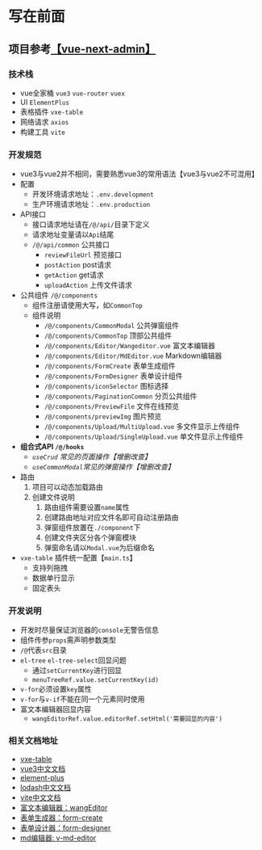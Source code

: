 # 写在前面
## 项目参考[【vue-next-admin】](https://gitee.com/lyt-top/vue-next-admin)
### 技术栈
- vue全家桶 `vue3` `vue-router` `vuex`
- UI `ElementPlus`
- 表格插件 `vxe-table`
- 网络请求 `axios`
- 构建工具 `vite`
### 开发规范
- vue3与vue2并不相同，需要熟悉vue3的常用语法【vue3与vue2不可混用】
- 配置
    - 开发环境请求地址：`.env.development`
    - 生产环境请求地址：`.env.production`
- API接口
    - 接口请求地址请在`/@/api/`目录下定义
    - 请求地址变量请以`Api`结尾
    - `/@/api/common` 公共接口
        - `reviewFileUrl` 预览接口
        - `postAction` post请求
        - `getAction` get请求
        - `uploadAction` 上传文件请求
- 公共组件 `/@/components`
    - 组件注册请使用大写，如`CommonTop`
    - 组件说明
        - `/@/components/CommonModal` 公共弹窗组件 
        - `/@/components/CommonTop` 顶部公共组件
        - `/@/components/Editor/Wangeditor.vue` 富文本编辑器
        - `/@/components/Editor/MdEditor.vue` Markdown编辑器
        - `/@/components/FormCreate` 表单生成组件
        - `/@/components/FormDesigner` 表单设计组件
        - `/@/components/iconSelector` 图标选择
        - `/@/components/PaginationCommon` 分页公共组件
        - `/@/components/PreviewFile` 文件在线预览
        - `/@/components/previewImg` 图片预览
        - `/@/components/Upload/MultiUpload.vue` 多文件显示上传组件
        - `/@/components/Upload/SingleUpload.vue` 单文件显示上传组件
- **组合式API `/@/hooks`**
    - *`useCrud` 常见的页面操作【增删改查】*
    - *`useCommonModal`常见的弹窗操作【增删改查】*
- 路由
    1. 项目可以动态加载路由
    2. 创建文件说明
        1. 路由组件需要设置`name`属性
        2. 创建路由地址对应文件名即可自动注册路由
        3. 弹窗组件放置在`./component`下
        4. 创建文件夹区分各个弹窗模块
        5. 弹窗命名请以`Modal.vue`为后缀命名
- `vxe-table` 插件统一配置【`main.ts`】
    - 支持列拖拽
    - 数据单行显示
    - 固定表头

### 开发说明
- 开发时尽量保证浏览器的`console`无警告信息
- 组件传参`props`需声明参数类型
- `/@`代表`src`目录
- `el-tree` `el-tree-select`回显问题
    - 通过`setCurrentKey`进行回显
    - `menuTreeRef.value.setCurrentKey(id)`
- `v-for`必须设置`key`属性
- `v-for`与`v-if`不能在同一个元素同时使用
- 富文本编辑器回显内容
    - `wangEditorRef.value.editorRef.setHtml('需要回显的内容')`

### 相关文档地址
- [vxe-table](https://vxetable.cn/#/table/start/install)
- [vue3中文文档](https://www.javascriptc.com/vue3js/guide/introduction.html)
- [element-plus](https://element-plus.gitee.io/zh-CN/guide/design.html)
- [lodash中文文档](https://www.lodashjs.com/)
- [vite中文文档](https://vitejs.cn/vite3-cn/guide/why.html)
- [富文本编辑器：wangEditor](https://www.wangeditor.com/)
- [表单生成器：form-create](http://www.form-create.com/v3/guide/)
- [表单设计器：form-designer](http://designer.form-create.com/guide/)
- [md编辑器: v-md-editor](https://code-farmer-i.github.io/vue-markdown-editor/zh/quick-start.html#%E5%AE%89%E8%A3%85)
